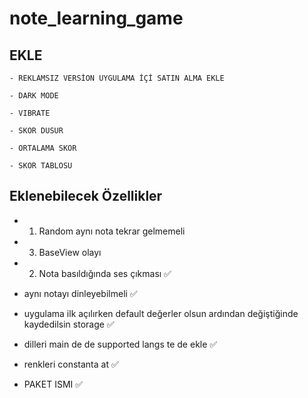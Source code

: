 # note_learning_game

## EKLE

```
- REKLAMSIZ VERSİON UYGULAMA İÇİ SATIN ALMA EKLE

- DARK MODE

- VIBRATE

- SKOR DUSUR

- ORTALAMA SKOR

- SKOR TABLOSU

```

## Eklenebilecek Özellikler

- 1.  Random aynı nota tekrar gelmemeli
- 3. BaseView olayı
- 2.  Nota basıldığında ses çıkması ✅
- aynı notayı dinleyebilmeli ✅
- uygulama ilk açılırken default değerler olsun ardından değiştiğinde kaydedilsin storage ✅
- dilleri main de de supported langs te de ekle ✅
- renkleri constanta at ✅

- PAKET ISMI ✅
